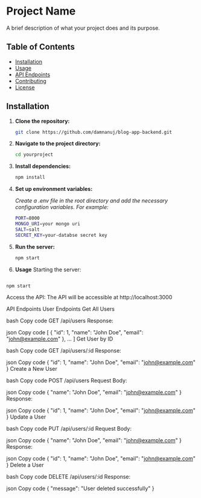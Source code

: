 # Project Name

A brief description of what your project does and its purpose.

## Table of Contents

- [Installation](#installation)
- [Usage](#usage)
- [API Endpoints](#api-endpoints)
- [Contributing](#contributing)
- [License](#license)

## Installation

1. **Clone the repository:**
   ```bash
   git clone https://github.com/damnanuj/blog-app-backend.git
2. **Navigate to the project directory:**

   ```bash
   cd yourproject
    ```
3. **Install dependencies:**
   ```bash
   npm install
   ```

4. **Set up environment variables:**

   *Create a .env file in the root directory and add the necessary configuration 
    variables. For example:*
   ```bash
   PORT=8000
   MONGO_URI=your mongo uri
   SALT=salt
   SECRET_KEY=your-databse secret key
     ```
5. **Run the server:**

   ```bash
   npm start

6. **Usage**
Starting the server:

```bash

npm start
```
Access the API:
The API will be accessible at http://localhost:3000

API Endpoints
User Endpoints
Get All Users

bash
Copy code
GET /api/users
Response:

json
Copy code
[
  {
    "id": 1,
    "name": "John Doe",
    "email": "john@example.com"
  },
  ...
]
Get User by ID

bash
Copy code
GET /api/users/:id
Response:

json
Copy code
{
  "id": 1,
  "name": "John Doe",
  "email": "john@example.com"
}
Create a New User

bash
Copy code
POST /api/users
Request Body:

json
Copy code
{
  "name": "John Doe",
  "email": "john@example.com"
}
Response:

json
Copy code
{
  "id": 1,
  "name": "John Doe",
  "email": "john@example.com"
}
Update a User

bash
Copy code
PUT /api/users/:id
Request Body:

json
Copy code
{
  "name": "John Doe",
  "email": "john@example.com"
}
Response:

json
Copy code
{
  "id": 1,
  "name": "John Doe",
  "email": "john@example.com"
}
Delete a User

bash
Copy code
DELETE /api/users/:id
Response:

json
Copy code
{
  "message": "User deleted successfully"
}
